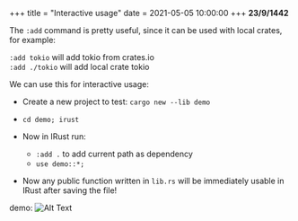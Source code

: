 +++
title = "Interactive usage"
date = 2021-05-05 10:00:00
+++
**23/9/1442**

The `:add` command is pretty useful, since it can be used with local crates, for example:

`:add tokio` will add tokio from crates.io\
`:add ./tokio` will add local crate tokio


We can use this for interactive usage:

- Create a new project to test: `cargo new --lib demo`

- `cd demo; irust`

- Now in IRust run: 

  - `:add .` to add current path as dependency
  - `use demo::*;`

- Now any public function written in `lib.rs` will be immediately usable in IRust after saving the file!

demo:
![Alt Text](../assets/irust.gif)
